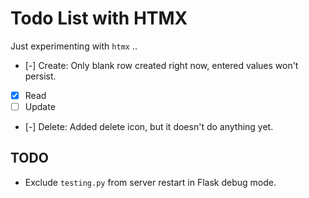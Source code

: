 # Todo List with HTMX
Just experimenting with `htmx` ..

- [-] Create: Only blank row created right now, entered values won't persist.
- [x] Read
- [ ] Update
- [-] Delete: Added delete icon, but it doesn't do anything yet.


## TODO
- Exclude `testing.py` from server restart in Flask debug mode.
